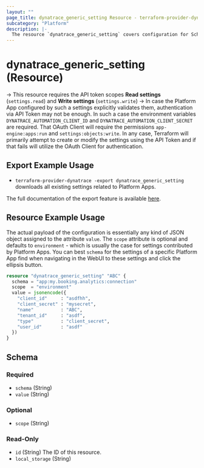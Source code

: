 ```yaml
---
layout: ""
page_title: dynatrace_generic_setting Resource - terraform-provider-dynatrace"
subcategory: "Platform"
description: |-
  The resource `dynatrace_generic_setting` covers configuration for Schemas contributed by Custom Platform Apps
---
```


# dynatrace_generic_setting (Resource)

-> This resource requires the API token scopes **Read settings** (`settings.read`) and **Write settings** (`settings.write`)
-> In case the Platform App configured by such a settings explicitly validates them, authentication via API Token may not be enough. In such a case the environment variables `DYNATRACE_AUTOMATION_CLIENT_ID` and `DYNATRACE_AUTOMATION_CLIENT_SECRET` are required. That OAuth Client will require the permissions `app-engine:apps:run` and `settings:objects:write`. In any case, Terraform will primarily attempt to create or modify the settings using the API Token and if that fails will utilize the OAuth Client for authentication.

## Export Example Usage

- `terraform-provider-dynatrace -export dynatrace_generic_setting` downloads all existing settings related to Platform Apps.

The full documentation of the export feature is available [here](https://dt-url.net/h203qmc).

## Resource Example Usage

The actual payload of the configuration is essentially any kind of JSON object assigned to the attribute `value`.
The `scope` attribute is optional and defaults to `environment` - which is usually the case for settings contributed by Platform Apps.
You can best `schema` for the settings of a specific Platform App find when navigating in the WebUI to these settings and click the ellipsis button.

```terraform
resource "dynatrace_generic_setting" "ABC" {
  schema = "app:my.booking.analytics:connection"
  scope  = "environment"
  value = jsonencode({
    "client_id"     : "asdfhh",
    "client_secret" : "mysecret",
    "name"          : "ABC",
    "tenant_id"     : "asdf",
    "type"          : "client_secret",
    "user_id"       : "asdf"
  })
}
```

<!-- schema generated by tfplugindocs -->
## Schema

### Required

- `schema` (String)
- `value` (String)

### Optional

- `scope` (String)

### Read-Only

- `id` (String) The ID of this resource.
- `local_storage` (String)
 